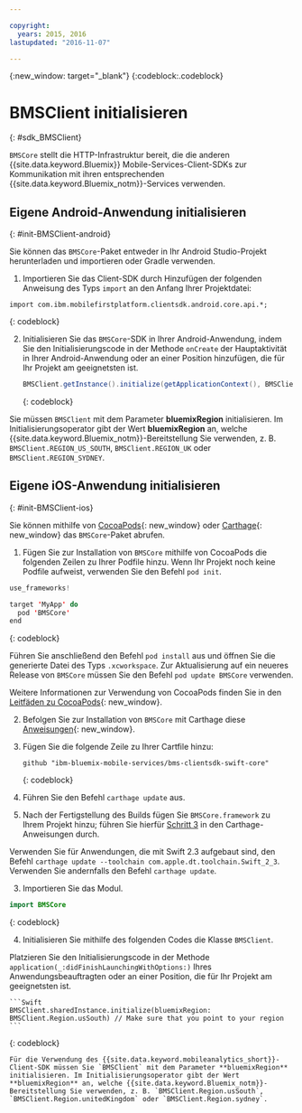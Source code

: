 ```yaml
---

copyright:
  years: 2015, 2016
lastupdated: "2016-11-07"

---
```

{:new_window: target="_blank"}
{:codeblock:.codeblock}

# BMSClient initialisieren
{: #sdk_BMSClient}

`BMSCore` stellt die HTTP-Infrastruktur bereit, die die anderen {{site.data.keyword.Bluemix}} Mobile-Services-Client-SDKs zur Kommunikation mit ihren entsprechenden {{site.data.keyword.Bluemix_notm}}-Services verwenden.


## Eigene Android-Anwendung initialisieren
{: #init-BMSClient-android}

Sie können das `BMSCore`-Paket entweder in Ihr Android Studio-Projekt herunterladen und importieren oder Gradle verwenden.

1. Importieren Sie das Client-SDK durch Hinzufügen der folgenden Anweisung des Typs `import` an den Anfang Ihrer Projektdatei:

  ```
  import com.ibm.mobilefirstplatform.clientsdk.android.core.api.*;
  ```
  {: codeblock}

2. Initialisieren Sie das `BMSCore`-SDK in Ihrer Android-Anwendung, indem Sie den Initialisierungscode in der Methode `onCreate` der Hauptaktivität in Ihrer Android-Anwendung oder an einer Position hinzufügen, die für Ihr Projekt am geeignetsten ist.

	```Java
	BMSClient.getInstance().initialize(getApplicationContext(), BMSClient.REGION_US_SOUTH); // Make sure that you point to your region
	```
	{: codeblock}

  Sie müssen `BMSClient` mit dem Parameter **bluemixRegion** initialisieren. Im Initialisierungsoperator gibt der Wert **bluemixRegion** an, welche {{site.data.keyword.Bluemix_notm}}-Bereitstellung Sie verwenden, z. B. `BMSClient.REGION_US_SOUTH`, `BMSClient.REGION_UK` oder `BMSClient.REGION_SYDNEY`.


## Eigene iOS-Anwendung initialisieren
{: #init-BMSClient-ios}

Sie können mithilfe von [CocoaPods](https://cocoapods.org){: new_window} oder [Carthage](https://github.com/Carthage/Carthage){: new_window} das `BMSCore`-Paket abrufen.

1. Fügen Sie zur Installation von `BMSCore` mithilfe von CocoaPods die folgenden Zeilen zu Ihrer Podfile hinzu. Wenn Ihr Projekt noch keine Podfile aufweist, verwenden Sie den Befehl `pod init`.

  ```Swift
  use_frameworks!

  target 'MyApp' do
    pod 'BMSCore'
  end
  ```
  {: codeblock}

  Führen Sie anschließend den Befehl `pod install` aus und öffnen Sie die generierte Datei des Typs `.xcworkspace`. Zur Aktualisierung auf ein neueres Release von `BMSCore` müssen Sie den Befehl `pod update BMSCore` verwenden.

  Weitere Informationen zur Verwendung von CocoaPods finden Sie in den [Leitfäden zu CocoaPods](https://guides.cocoapods.org/using/index.html){: new_window}.

2. Befolgen Sie zur Installation von `BMSCore` mit Carthage diese [Anweisungen](https://github.com/Carthage/Carthage#getting-started){: new_window}.

  1. Fügen Sie die folgende Zeile zu Ihrer Cartfile hinzu:

      ```
      github "ibm-bluemix-mobile-services/bms-clientsdk-swift-core"
      ```
      {: codeblock}

  2. Führen Sie den Befehl `carthage update` aus.

  3. Nach der Fertigstellung des Builds fügen Sie `BMSCore.framework` zu Ihrem Projekt hinzu; führen Sie hierfür [Schritt 3](https://github.com/Carthage/Carthage#getting-started) in den Carthage-Anweisungen durch.

  Verwenden Sie für Anwendungen, die mit Swift 2.3 aufgebaut sind, den Befehl `carthage update --toolchain com.apple.dt.toolchain.Swift_2_3`. Verwenden Sie andernfalls den Befehl `carthage update`.

3. Importieren Sie das Modul.

  ```Swift
  import BMSCore
  ```
  {: codeblock}

4. Initialisieren Sie mithilfe des folgenden Codes die Klasse `BMSClient`.

  Platzieren Sie den Initialisierungscode in der Methode `application(_:didFinishLaunchingWithOptions:)` Ihres Anwendungsbeauftragten oder an einer Position, die für Ihr Projekt am geeignetsten ist.

    ```Swift
    BMSClient.sharedInstance.initialize(bluemixRegion: BMSClient.Region.usSouth) // Make sure that you point to your region
    ```
   {: codeblock}

    Für die Verwendung des {{site.data.keyword.mobileanalytics_short}}-Client-SDK müssen Sie `BMSClient` mit dem Parameter **bluemixRegion** initialisieren. Im Initialisierungsoperator gibt der Wert **bluemixRegion** an, welche {{site.data.keyword.Bluemix_notm}}-Bereitstellung Sie verwenden, z. B. `BMSClient.Region.usSouth`, `BMSClient.Region.unitedKingdom` oder `BMSClient.Region.sydney`.
